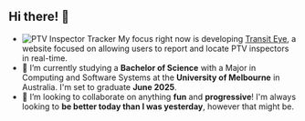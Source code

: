 ## Hi there! 👋

- ![PTV Inspector Tracker](https://ptv.spongberg.dev/_next/image?url=%2Ficon.png&w=32&q=75) My focus right now is developing [Transit Eye](https://github.com/william-spongberg/transit-eye), a website focused on allowing users to report and locate PTV inspectors in real-time.
- 🌱 I’m currently studying a **Bachelor of Science** with a Major in Computing and Software Systems at the **University of Melbourne** in Australia. I'm set to graduate **June 2025**.
- 👯 I’m looking to collaborate on anything **fun** and **progressive**! I'm always looking to **be better today than I was yesterday**, however that might be.
